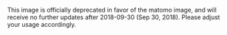 This image is officially deprecated in favor of the matomo image, and will receive no further updates after 2018-09-30 (Sep 30, 2018). Please adjust your usage accordingly.
